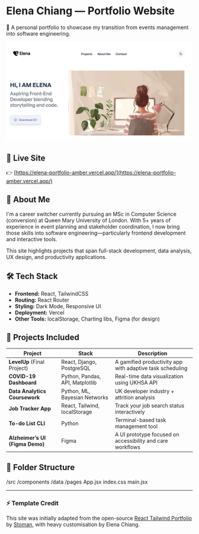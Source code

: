 # Elena Chiang — Portfolio Website

🌟 A personal portfolio to showcase my transition from events management into software engineering.

![Preview](./elena_portfolio.png)

## 🔗 Live Site

👉 [https://elena-portfolio-amber.vercel.app/](https://elena-portfolio-amber.vercel.app/)

## 🎯 About Me

I'm a career switcher currently pursuing an MSc in Computer Science (conversion) at Queen Mary University of London. With 5+ years of experience in event planning and stakeholder coordination, I now bring those skills into software engineering—particularly frontend development and interactive tools.

This site highlights projects that span full-stack development, data analysis, UX design, and productivity applications.

## 🛠️ Tech Stack

- **Frontend:** React, TailwindCSS
- **Routing:** React Router
- **Styling:** Dark Mode, Responsive UI
- **Deployment:** Vercel
- **Other Tools:** localStorage, Charting libs, Figma (for design)

## 📁 Projects Included

| Project                             | Stack                              | Description |
|-------------------------------------|-------------------------------------|-------------|
| **LevelUp** (Final Project)         | React, Django, PostgreSQL           | A gamified productivity app with adaptive task scheduling |
| **COVID-19 Dashboard**              | Python, Pandas, API, Matplotlib     | Real-time data visualization using UKHSA API |
| **Data Analytics Coursework**       | Python, ML, Bayesian Networks       | UK developer industry + attrition analysis |
| **Job Tracker App**                 | React, Tailwind, localStorage       | Track your job search status interactively |
| **To-do List CLI**                  | Python                              | Terminal-based task management tool |
| **Alzheimer’s UI (Figma Demo)**     | Figma                               | A UI prototype focused on accessibility and care workflows |

## 🧭 Folder Structure
/src
/components
/data
/pages
App.jsx
index.css
main.jsx


---

### ⚡ Template Credit

This site was initially adapted from the open-source [React Tailwind Portfolio](https://github.com/realstoman/react-tailwindcss-portfolio) by [Stoman](https://stoman.me), with heavy customisation by Elena Chiang.
